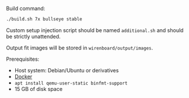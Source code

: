 Build command:
```sh
./build.sh 7x bullseye stable
```

Custom setup injection script should be named `additional.sh` and should be strictly unattended.

Output fit images will be stored in `wirenboard/output/images`.

Prerequisites:
* Host system: Debian/Ubuntu or derivatives
* [Docker](https://docs.docker.com/engine/install/)
* `apt install qemu-user-static binfmt-support`
* 15 GB of disk space
